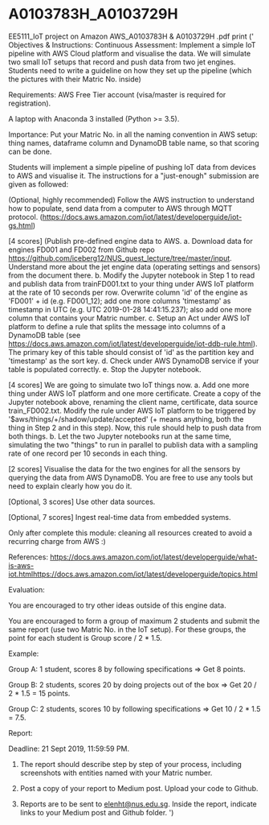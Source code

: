 # A0103783H_A0103729H
EE5111_IoT project on Amazon AWS_A0103783H &amp; A0103729H .pdf
print ('
Objectives & Instructions:
Continuous Assessment:
Implement a simple IoT pipeline with AWS Cloud platform and visualise the data. We will simulate two small IoT setups that record and push data from two jet engines. Students need to write a guideline on how they set up the pipeline (which the pictures with their Matric No. inside)  

 
Requirements: 
AWS Free Tier account (visa/master is required for registration). 

A laptop with Anaconda 3 installed (Python >= 3.5).

 
Importance: 
Put your Matric No. in all the naming convention in AWS setup: thing names, dataframe column and DynamoDB table name, so that scoring can be done.

Students will implement a simple pipeline of pushing IoT data from devices to AWS and visualise it. The instructions for a "just-enough" submission are given as followed: 

(Optional, highly recommended) Follow the AWS instruction to understand how to populate, send data from a computer to AWS through MQTT protocol. (https://docs.aws.amazon.com/iot/latest/developerguide/iot-gs.html) 

[4 scores] (Publish pre-defined engine data to AWS. a. Download data for engines FD001 and FD002 from Github repo https://github.com/iceberg12/NUS_guest_lecture/tree/master/input. Understand more about the jet engine data (operating settings and sensors) from the document there. b. Modify the Jupyter notebook in Step 1 to read and publish data from trainFD001.txt to your thing under AWS IoT platform at the rate of 10 seconds per row. Overwrite column 'id' of the engine as 'FD001' + id (e.g. FD001_12); add one more columns 'timestamp' as timestamp in UTC (e.g. UTC 2019-01-28 14:41:15.237); also add one more column that contains your Matric number. c. Setup an Act under AWS IoT platform to define a rule that splits the message into columns of a DynamoDB table (see https://docs.aws.amazon.com/iot/latest/developerguide/iot-ddb-rule.html). The primary key of this table should consist of 'id' as the partition key and 'timestamp' as the sort key. d. Check under AWS DynamoDB service if your table is populated correctly. e. Stop the Jupyter notebook. 

[4 scores] We are going to simulate two IoT things now. a. Add one more thing under AWS IoT platform and one more certificate. Create a copy of the Jupyter notebook above, renaming the client name, certificate, data source train_FD002.txt. Modify the rule under AWS IoT platform to be triggered by '$aws/things/+/shadow/update/accepted' (+ means anything, both the thing in Step 2 and in this step). Now, this rule should help to push data from both things. b. Let the two Jupyter notebooks run at the same time, simulating the two "things" to run in parallel to publish data with a sampling rate of one record per 10 seconds in each thing. 

[2 scores] Visualise the data for the two engines for all the sensors by querying the data from AWS DynamoDB. You are free to use any tools but need to explain clearly how you do it. 

[Optional, 3 scores] Use other data sources.

[Optional, 7 scores] Ingest real-time data from embedded systems.

Only after complete this module: cleaning all resources created to avoid a recurring charge from AWS :)

 
References:
https://docs.aws.amazon.com/iot/latest/developerguide/what-is-aws-iot.htmlhttps://docs.aws.amazon.com/iot/latest/developerguide/topics.html

 

Evaluation: 

You are encouraged to try other ideas outside of this engine data.

You are encouraged to form a group of maximum 2 students and submit the same report (use two Matric No. in the IoT setup). For these groups, the point for each student is Group score / 2 * 1.5.

Example:

Group A: 1 student, scores 8 by following specifications => Get 8 points.

Group B: 2 students, scores 20 by doing projects out of the box =>  Get 20 / 2 * 1.5 = 15 points.

Group C: 2 students, scores 10 by following specifications => Get 10 / 2 * 1.5 = 7.5.

Report:

Deadline: 21 Sept 2019, 11:59:59 PM.

1. The report should describe step by step of your process, including screenshots with entities named with your Matric number.

2. Post a copy of your report to Medium post. Upload your code to Github.

3. Reports are to be sent to elenht@nus.edu.sg. Inside the report, indicate links to your Medium post and Github folder.
')
